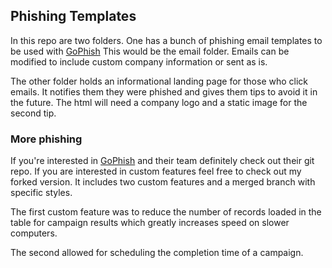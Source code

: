 ## Phishing Templates
In this repo are two folders. One has a bunch of phishing email templates to be used with [GoPhish](https://github.com/gophish/gophish, "GoPhish on github") This would be the email folder. Emails can be modified to include custom company information or sent as is.

The other folder holds an informational landing page for those who click emails. It notifies them they were phished and gives them tips to avoid it in the future. The html will need a company logo and a static image for the second tip.

### More phishing
If you're interested in [GoPhish](https://github.com/gophish/gophish, "GoPhish on github") and their team definitely check out their git repo. If you are interested in custom features feel free to check out my forked version. It includes two custom features and a merged branch with specific styles.

The first custom feature was to reduce the number of records loaded in the table for campaign results which greatly increases speed on slower computers.

The second allowed for scheduling the completion time of a campaign.
